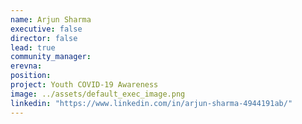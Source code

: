 ```yaml
---
name: Arjun Sharma
executive: false
director: false
lead: true
community_manager: 
erevna:  
position: 
project: Youth COVID-19 Awareness 
image: ../assets/default_exec_image.png
linkedin: "https://www.linkedin.com/in/arjun-sharma-4944191ab/"
---
```

